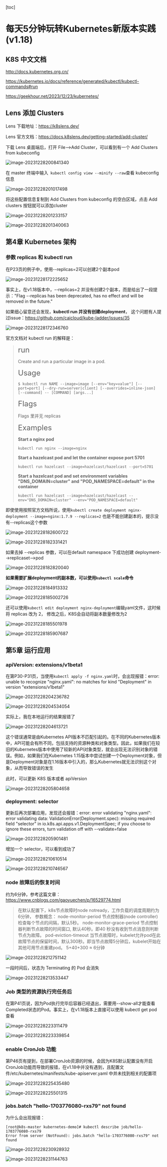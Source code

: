 [toc]



# 每天5分钟玩转Kubernetes新版本实践(v1.18)

## K8S 中文文档

http://docs.kubernetes.org.cn/

https://kubernetes.io/docs/reference/generated/kubectl/kubectl-commands#run

https://geekhour.net/2023/12/23/kubernetes/



## Lens 添加 Clusters

Lens 下载地址：https://k8slens.dev/

Lens 官方文档：https://docs.k8slens.dev/getting-started/add-cluster/

下载 Lens 桌面端后，打开 File-->Add Cluster，可以看到有一个 Add Clusters from kubeconfig

![image-20231228200841340](https://becktuchuang.oss-cn-beijing.aliyuncs.com/img/202312282008469.png)

在 master 终端中输入``` kubectl config view --minify --raw```查看 kubeconfig 信息

![image-20231228201017498](https://becktuchuang.oss-cn-beijing.aliyuncs.com/img/202312282010584.png)

将这些配置信息复制到 Add Clusters from kubeconfig 的空白区域，点击 Add clusters 按钮就可以添加cluster

![image-20231228201233157](https://becktuchuang.oss-cn-beijing.aliyuncs.com/img/202312282012240.png)

![image-20231228201340063](https://becktuchuang.oss-cn-beijing.aliyuncs.com/img/202312282013142.png)



## 第4章 Kubernetes 架构

### 参数 replicas 和 kubectl run

在P23页的例子中，使用--replicas=2可以创建2个副本pod

![image-20231228172225652](https://becktuchuang.oss-cn-beijing.aliyuncs.com/img/202312281722768.png)

事实上，在v1.18版本中，--replicas=2 并没有创建2个副本，而是给出了一段提示："Flag --replicas has been deprecated, has no effect and will be removed in the future."

如果细心留意还会发现，**kubectl run 并没有创建deployment**， 这个问题有人提过issue：https://github.com/caicloud/kube-ladder/issues/35

![image-20231228172346760](https://becktuchuang.oss-cn-beijing.aliyuncs.com/img/202312281723816.png)

官方文档对 kubectl run 的解释是：

> <font size=5>run</font>
>
> Create and run a particular image in a pod.
>
> <font size=5>Usage</font>
>
> ```shell
> $ kubectl run NAME --image=image [--env="key=value"] [--port=port] [--dry-run=server|client] [--overrides=inline-json] [--command] -- [COMMAND] [args...]
> ```
>
> <font size=5>Flags</font>
>
> Flags 里并无 replicas
>
> <font size=5>Examples</font>
>
> **Start a nginx pod**
>
> ```shell
> kubectl run nginx --image=nginx
> ```
>
> **Start a hazelcast pod and let the container expose port 5701**
>
> ```shell
> kubectl run hazelcast --image=hazelcast/hazelcast --port=5701
> ```
>
> **Start a hazelcast pod and set environment variables "DNS_DOMAIN=cluster" and "POD_NAMESPACE=default" in the container**
>
> ```shell
> kubectl run hazelcast --image=hazelcast/hazelcast --env="DNS_DOMAIN=cluster" --env="POD_NAMESPACE=default"
> ```

即使使用按照官方文档所说，使用```kubectl create deployment nginx-deployment --image=nginx:1.7.9 --replicas=2``` 也是不能创建副本的，提示没有--replicas这个参数

![image-20231228182600722](https://becktuchuang.oss-cn-beijing.aliyuncs.com/img/202312281826800.png)

![image-20231228182331421](https://becktuchuang.oss-cn-beijing.aliyuncs.com/img/202312281823552.png)

如果去掉 --replicas 参数，可以在default namespace 下成功创建 deployment-->replicaset-->pod

![image-20231228182820040](https://becktuchuang.oss-cn-beijing.aliyuncs.com/img/202312281828122.png)

**如果需要扩展deployment的副本数，可以使用```kubectl scale```命令**

![image-20231228184913332](https://becktuchuang.oss-cn-beijing.aliyuncs.com/img/202312281849407.png)

![image-20231228185002726](https://becktuchuang.oss-cn-beijing.aliyuncs.com/img/202312281850804.png)

还可以使用```kubectl edit deployment nginx-deployment```编辑yaml文件，这时候将 replicas 改为 2， 修改之后，K8S会自动将副本数量修改为2

![image-20231228185501978](https://becktuchuang.oss-cn-beijing.aliyuncs.com/img/202312281855074.png)

![image-20231228185907687](https://becktuchuang.oss-cn-beijing.aliyuncs.com/img/202312281859761.png)



## 第5章 运行应用

### apiVersion: extensions/v1beta1

在第P30-P31页，当使用```kubectl apply -f nginx.yaml```时，会出现报错：error: unable to recognize "nginx.yaml": no matches for kind "Deployment" in version "extensions/v1beta1"

![image-20231228204236782](https://becktuchuang.oss-cn-beijing.aliyuncs.com/img/202312282042882.png)

![image-20231228204534054](https://becktuchuang.oss-cn-beijing.aliyuncs.com/img/202312282045150.png)

实际上，我在本地运行的结果报错了

![image-20231228204613721](https://becktuchuang.oss-cn-beijing.aliyuncs.com/img/202312282046804.png)

这个错误通常是由Kubernetes API版本不匹配引起的。在不同的Kubernetes版本中，API可能会有所不同，包括支持的资源种类和对象类型。因此，如果我们在较旧的Kubernetes版本中使用了较新的API对象类型，就会出现无法识别对象的错误。例如，如果我们在Kubernetes 1.15版本中尝试创建一个Deployment对象，但是Deployment对象是在1.16版本中引入的，那么Kubernetes就无法识别这个对象，从而导致错误的发生

此时，可以更新 K8S 版本或者 apiVersion 

![image-20231228205804658](https://becktuchuang.oss-cn-beijing.aliyuncs.com/img/202312282058772.png)

### deployment: selector

更新后再次部署应用，发现还会报错：error: error validating "nginx.yaml": error validating data: ValidationError(Deployment.spec): missing required field "selector" in io.k8s.api.apps.v1.DeploymentSpec; if you choose to ignore these errors, turn validation off with --validate=false

![image-20231228205901481](https://becktuchuang.oss-cn-beijing.aliyuncs.com/img/202312282059570.png)

增加一个 selector，可以看到成功了

![image-20231228210610514](https://becktuchuang.oss-cn-beijing.aliyuncs.com/img/202312282106600.png)

![image-20231228210746567](https://becktuchuang.oss-cn-beijing.aliyuncs.com/img/202312282107665.png)

### node 故障后的恢复时间

约为6分钟，参考这篇文章：https://www.cnblogs.com/gaoyuechen/p/16529774.html

>在默认配置下，k8s节点故障时node notready，工作负载的调度周期约为6分钟，
>参数概念：
>node-monitor-period
>节点控制器(node controller) 检查每个节点的间隔，默认5秒。
>node-monitor-grace-period
>节点控制器判断节点故障的时间窗口, 默认40秒。即40 秒没有收到节点消息则判断节点为故障。
>pod-eviction-timeout
>当节点故障时，kubelet允许pod在此故障节点的保留时间，默认300秒。即当节点故障5分钟后，kubelet开始在其他可用节点重建pod。
>5+40+300 ≈ 6分钟

![image-20231228212751142](https://becktuchuang.oss-cn-beijing.aliyuncs.com/img/202312282127273.png)

一段时间后，状态为 Terminating 的 Pod 会消失

![image-20231228213533447](https://becktuchuang.oss-cn-beijing.aliyuncs.com/img/202312282135601.png)

### Job 类型的资源执行完任务后

在第P41页说，因为Pod执行完毕后容器已经退出，需要用--show-all才能查看Completed状态的Pod。事实上，在v1.18版本上直接可以使用 kubectl get pod 查看

![image-20231228223311479](https://becktuchuang.oss-cn-beijing.aliyuncs.com/img/202312282233592.png)

![image-20231228223339854](https://becktuchuang.oss-cn-beijing.aliyuncs.com/img/202312282233926.png)

### enable CronJob 功能

第P46页有提到，在部署CronJob资源的时候，会因为K8S默认配置没有开启CronJob功能而导致的报错，在v1.18中并没有遇到，且配置文件/etc/kubernetes/manifests/kube-apiserver.yaml 中并未找到相关的配置项

![image-20231228225435480](https://becktuchuang.oss-cn-beijing.aliyuncs.com/img/202312282254606.png)

![image-20231228225501315](https://becktuchuang.oss-cn-beijing.aliyuncs.com/img/202312282255413.png)

### jobs.batch "hello-1703776080-rxs79" not found

为什么会出现报错： 

```she
[root@k8s-master kubernetes-demo]# kubectl describe job/hello-1703776080-rxs79
Error from server (NotFound): jobs.batch "hello-1703776080-rxs79" not found
```

![image-20231228230928932](https://becktuchuang.oss-cn-beijing.aliyuncs.com/img/202312282309064.png)

![image-20231228231144763](https://becktuchuang.oss-cn-beijing.aliyuncs.com/img/202312282311862.png)